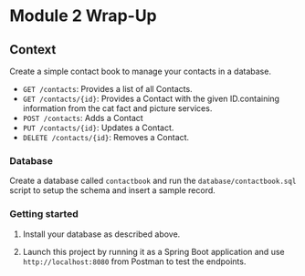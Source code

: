 # Module 2 Wrap-Up

## Context

Create a simple contact book to manage your contacts in a database.

* `GET /contacts`: Provides a list of all Contacts.
* `GET /contacts/{id}`: Provides a Contact with the given ID.containing information from the cat fact and picture services.
* `POST /contacts`: Adds a Contact
* `PUT /contacts/{id}`: Updates a Contact.
* `DELETE /contacts/{id}`: Removes a Contact.

### Database

Create a database called `contactbook` and run the `database/contactbook.sql` script to setup the  schema and insert a sample record.


### Getting started

1. Install your database as described above.

2. Launch this project by running it as a Spring Boot application and use `http://localhost:8080` from Postman to test the endpoints.

